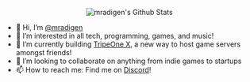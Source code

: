 <p align="center">
	<img alt="mradigen's Github Stats" src="https://github-readme-stats.vercel.app/api?username=mradigen&theme=radical&show_icons=true&hide=issues" />
</p>

<!-- ![mradigen's GitHub stats](https://github-readme-stats.vercel.app/api?username=mradigen&count_private=true)
![mradigen's GitHub stats](https://github-readme-stats.vercel.app/api?username=mradigen&show_icons=true)
![mradigen's GitHub stats](https://github-readme-stats.vercel.app/api?username=mradigen&theme=radical&show_icons=true&count_private=true)
[![DiscordReplyForMe Card](https://github-readme-stats.vercel.app/api/pin/?username=mradigen&repo=discord-reply-forme&theme=radical)](https://github.com/mradigen/discord-reply-forme) -->

- 👋 Hi, I’m [@mradigen](https://github.com/mradigen)
- 👀 I’m interested in all tech, programming, games, and music!
- 🌱 I’m currently building [TripeOne X](https://tripe.one/x), a new way to host game servers amongst friends!
- 💞️ I’m looking to collaborate on anything from indie games to startups
- 📫 How to reach me: Find me on [Discord](https://discord.com/invite/wAgek5p)!
